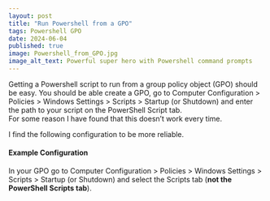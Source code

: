 ```yaml
---
layout: post
title: "Run Powershell from a GPO"
tags: Powershell GPO
date: 2024-06-04
published: true
image: Powershell_from_GPO.jpg
image_alt_text: Powerful super hero with Powershell command prompts
---
```

<!-- Description of article -->
Getting a Powershell script to run from a group policy object (GPO) should be easy.  You should be able create a GPO, go to Computer Configuration > Policies > Windows Settings > Scripts > Startup (or Shutdown) and enter the path to your script on the PowerShell Script tab.  
For some reason I have found that this doesn’t work every time.

I find the following configuration to be more reliable.

#### Example Configuration
In your GPO go to Computer Configuration > Policies > Windows Settings > Scripts > Startup (or Shutdown) and select the Scripts tab (**not the PowerShell Scripts tab**).